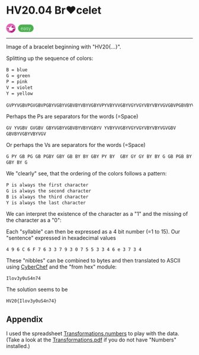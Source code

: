 # HV20.04 Br❤️celet

<img src="../_resources/19_fun.png" style="height:1.8em;vertical-align:middle;">
<img src="../_resources/easy.png" style="height:1.8em;vertical-align:middle;">  

---

Image of a bracelet beginning with "HV20{...}".

Splitting up the sequence of colors:

    B = blue
    G = green
    P = pink
    V = violet
    Y = yellow

    GVPYVGBVPGVGBVPGBYVGBYVGBVBYVBYVGBYVPYVBYVVGBYVGYVGYVBYVBYVGVGBVPGBVBYVGBYVBYVGV

Perhaps the Ps are separators for the words (=Space)

    GV YVGBV GVGBV GBYVGBYVGBVBYVBYVGBYV YVBYVVGBYVGYVGYVBYVBYVGVGBV GBVBYVGBYVBYVGV

Or perhaps the Vs are separators for the words (=Space)

    G PY GB PG GB PGBY GBY GB BY BY GBY PY BY  GBY GY GY BY BY G GB PGB BY GBY BY G 

We "clearly" see, that the ordering of the colors follows a pattern:

    P is always the first character
    G is always the second character 
    B is always the third character 
    Y is always the last character

We can interpret the existence of the character as a "1" and the missing of the character as a "0":

Each "syllable" can then be expressed as a 4 bit number (=1 to 15). Our "sentence" expressed in hexadecimal values

    4 9 6 C 6 F 7 6 3 3 7 9 3 0 7 5 5 3 3 4 6 e 3 7 3 4

These "nibbles" can be combined to bytes and then translated to ASCII using [CyberChef](https://gchq.github.io/CyberChef/) and the "from hex" module:

    Ilov3y0uS4n74

The solution seems to be 

    HV20{Ilov3y0uS4n74}

## Appendix

I used the spreadsheet [Transformations.numbers](Transformations.numbers) to play with the data. (Take a look at the [Transformations.pdf](Transformations.pdf) if you do not have "Numbers" installed.)
